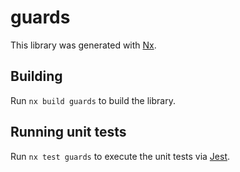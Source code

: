 # guards

This library was generated with [Nx](https://nx.dev).

## Building

Run `nx build guards` to build the library.

## Running unit tests

Run `nx test guards` to execute the unit tests via [Jest](https://jestjs.io).
